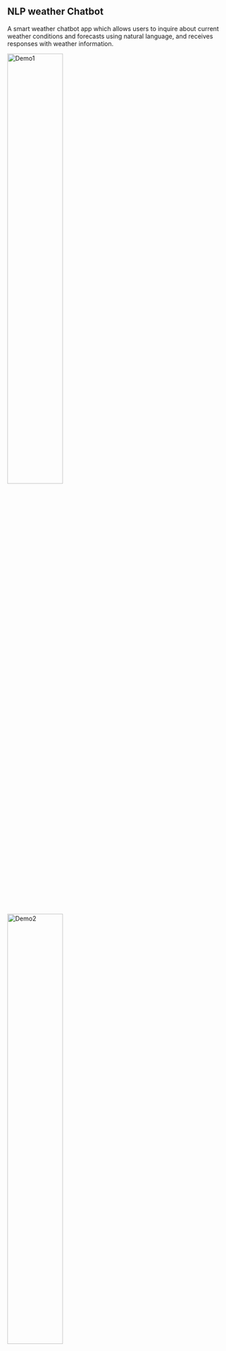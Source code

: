 ## NLP weather Chatbot

A smart weather chatbot app which allows users to inquire about current weather conditions and forecasts using natural language, and receives responses with weather information.

<img src="https://github.com/IvanGael/NLP-Chatbot-App/assets/75835662/3cbdd249-874c-4200-85fb-12ab13865af4" alt="Demo1" width="50%" height="50%">

<img src="https://github.com/IvanGael/NLP-Chatbot-App/assets/75835662/a63498a0-20b6-423f-a9fb-a7c450194ffa" alt="Demo2" width="50%" height="50%">

<img src="https://github.com/IvanGael/NLP-Chatbot-App/assets/75835662/ade786bb-909f-4490-a6a6-bdc1bade7e29" alt="Demo3" width="50%" height="50%">


## Features

- Natural language processing for understanding weather queries
- Current weather information
- Weather forecasts
- Current weather information for given city name
- Weather forecasts for given city name

## Backend Technologies Used

- Python
- Flask
- NLTK
- spaCy
- OpenWeatherMap API

